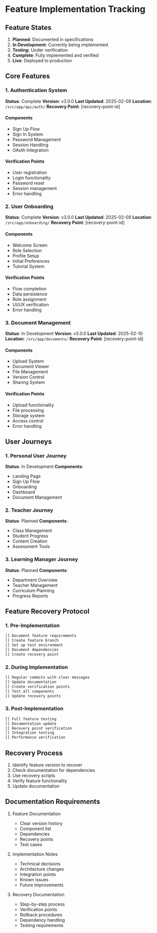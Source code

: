 # Feature Implementation Tracking

## Feature States
1. **Planned**: Documented in specifications
2. **In Development**: Currently being implemented
3. **Testing**: Under verification
4. **Complete**: Fully implemented and verified
5. **Live**: Deployed to production

## Core Features

### 1. Authentication System
**Status**: Complete
**Version**: v3.0.0
**Last Updated**: 2025-02-09
**Location**: `/src/app/api/auth/`
**Recovery Point**: [recovery-point-id]

#### Components
- Sign Up Flow
- Sign In System
- Password Management
- Session Handling
- OAuth Integration

#### Verification Points
- User registration
- Login functionality
- Password reset
- Session management
- Error handling

### 2. User Onboarding
**Status**: Complete
**Version**: v3.0.0
**Last Updated**: 2025-02-09
**Location**: `/src/app/onboarding/`
**Recovery Point**: [recovery-point-id]

#### Components
- Welcome Screen
- Role Selection
- Profile Setup
- Initial Preferences
- Tutorial System

#### Verification Points
- Flow completion
- Data persistence
- Role assignment
- UI/UX verification
- Error handling

### 3. Document Management
**Status**: In Development
**Version**: v3.0.0
**Last Updated**: 2025-02-10
**Location**: `/src/app/documents/`
**Recovery Point**: [recovery-point-id]

#### Components
- Upload System
- Document Viewer
- File Management
- Version Control
- Sharing System

#### Verification Points
- Upload functionality
- File processing
- Storage system
- Access control
- Error handling

## User Journeys

### 1. Personal User Journey
**Status**: In Development
**Components**:
- Landing Page
- Sign Up Flow
- Onboarding
- Dashboard
- Document Management

### 2. Teacher Journey
**Status**: Planned
**Components**:
- Class Management
- Student Progress
- Content Creation
- Assessment Tools

### 3. Learning Manager Journey
**Status**: Planned
**Components**:
- Department Overview
- Teacher Management
- Curriculum Planning
- Progress Reports

## Feature Recovery Protocol

### 1. Pre-Implementation
```markdown
[] Document feature requirements
[] Create feature branch
[] Set up test environment
[] Document dependencies
[] Create recovery point
```

### 2. During Implementation
```markdown
[] Regular commits with clear messages
[] Update documentation
[] Create verification points
[] Test all components
[] Update recovery points
```

### 3. Post-Implementation
```markdown
[] Full feature testing
[] Documentation update
[] Recovery point verification
[] Integration testing
[] Performance verification
```

## Recovery Process
1. Identify feature version to recover
2. Check documentation for dependencies
3. Use recovery scripts
4. Verify feature functionality
5. Update documentation

## Documentation Requirements
1. Feature Documentation
   - Clear version history
   - Component list
   - Dependencies
   - Recovery points
   - Test cases

2. Implementation Notes
   - Technical decisions
   - Architecture changes
   - Integration points
   - Known issues
   - Future improvements

3. Recovery Documentation
   - Step-by-step process
   - Verification points
   - Rollback procedures
   - Dependency handling
   - Testing requirements
